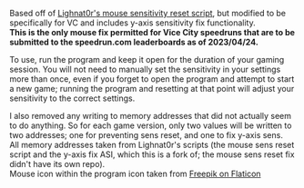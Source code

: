 Based off of [Lighnat0r's mouse sensitivity reset script](https://github.com/Lighnat0r-pers/Files/blob/master/GTA%20VC%20No%20Mouse%20Sensitivity%20Reset.zip), but modified to be specifically for VC and includes y-axis sensitivity fix functionality.  
**This is the only mouse fix permitted for Vice City speedruns that are to be submitted to the speedrun.com leaderboards as of 2023/04/24.**  

To use, run the program and keep it open for the duration of your gaming session. You will not need to manually set the sensitivity in your settings more than once, even if you forget to open the program and attempt to start a new game; running the program and resetting at that point will adjust your sensitivity to the correct settings.

I also removed any writing to memory addresses that did not actually seem to do anything. So for each game version, only two values will be written to two addresses; one for preventing sens reset, and one to fix y-axis sens.  
All memory addresses taken from Lighnat0r's scripts (the mouse sens reset script and the y-axis fix ASI, which this is a fork of; the mouse sens reset fix didn't have its own repo).  
Mouse icon within the program icon taken from [Freepik on Flaticon](https://www.flaticon.com/free-icons/mouse)